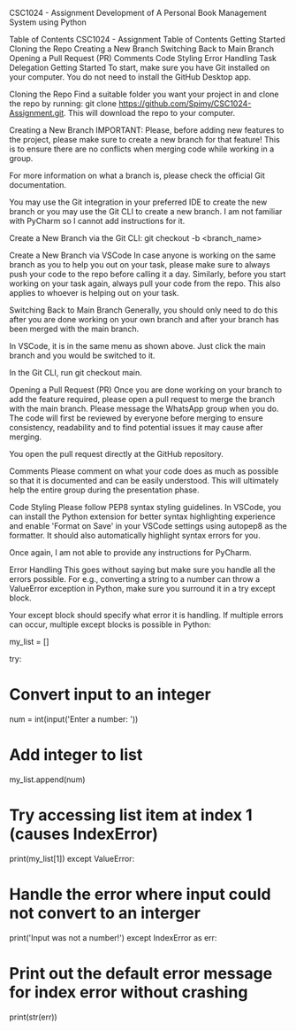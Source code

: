 CSC1024 - Assignment
Development of A Personal Book Management System using Python

Table of Contents
CSC1024 - Assignment
Table of Contents
Getting Started
Cloning the Repo
Creating a New Branch
Switching Back to Main Branch
Opening a Pull Request (PR)
Comments
Code Styling
Error Handling
Task Delegation
Getting Started
To start, make sure you have Git installed on your computer. You do not need to install the GitHub Desktop app.

Cloning the Repo
Find a suitable folder you want your project in and clone the repo by running: git clone https://github.com/Spimy/CSC1024-Assignment.git. This will download the repo to your computer.

Creating a New Branch
IMPORTANT: Please, before adding new features to the project, please make sure to create a new branch for that feature! This is to ensure there are no conflicts when merging code while working in a group.

For more information on what a branch is, please check the official Git documentation.

You may use the Git integration in your preferred IDE to create the new branch or you may use the Git CLI to create a new branch. I am not familiar with PyCharm so I cannot add instructions for it.

Create a New Branch via the Git CLI: git checkout -b <branch_name>

Create a New Branch via VSCode
In case anyone is working on the same branch as you to help you out on your task, please make sure to always push your code to the repo before calling it a day. Similarly, before you start working on your task again, always pull your code from the repo. This also applies to whoever is helping out on your task.

Switching Back to Main Branch
Generally, you should only need to do this after you are done working on your own branch and after your branch has been merged with the main branch.

In VSCode, it is in the same menu as shown above. Just click the main branch and you would be switched to it.

In the Git CLI, run git checkout main.

Opening a Pull Request (PR)
Once you are done working on your branch to add the feature required, please open a pull request to merge the branch with the main branch. Please message the WhatsApp group when you do. The code will first be reviewed by everyone before merging to ensure consistency, readability and to find potential issues it may cause after merging.

You open the pull request directly at the GitHub repository.

Comments
Please comment on what your code does as much as possible so that it is documented and can be easily understood. This will ultimately help the entire group during the presentation phase.

Code Styling
Please follow PEP8 syntax styling guidelines. In VSCode, you can install the Python extension for better syntax highlighting experience and enable 'Format on Save' in your VSCode settings using autopep8 as the formatter. It should also automatically highlight syntax errors for you.

Once again, I am not able to provide any instructions for PyCharm.

Error Handling
This goes without saying but make sure you handle all the errors possible. For e.g., converting a string to a number can throw a ValueError exception in Python, make sure you surround it in a try except block.

Your except block should specify what error it is handling. If multiple errors can occur, multiple except blocks is possible in Python:

my_list = []

try:
  # Convert input to an integer
  num = int(input('Enter a number: '))

  # Add integer to list
  my_list.append(num)

  # Try accessing list item at index 1 (causes IndexError)
  print(my_list[1])
except ValueError:
  # Handle the error where input could not convert to an interger
  print('Input was not a number!')
except IndexError as err:
  # Print out the default error message for index error without crashing
  print(str(err))
